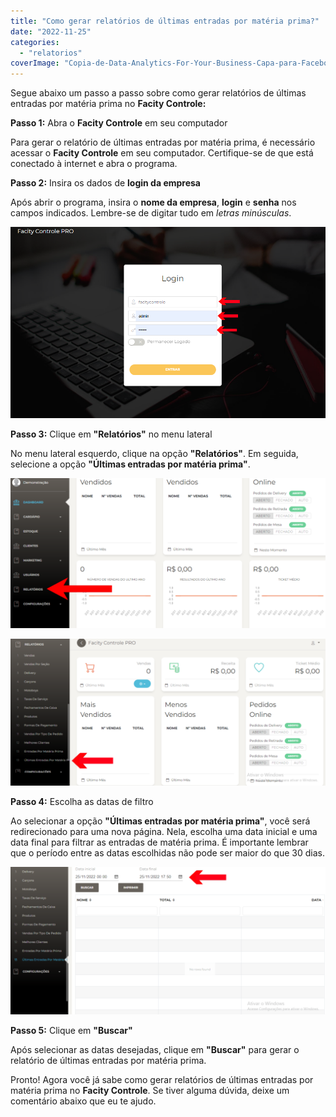 ```yaml
---
title: "Como gerar relatórios de últimas entradas por matéria prima?"
date: "2022-11-25"
categories: 
  - "relatorios"
coverImage: "Copia-de-Data-Analytics-For-Your-Business-Capa-para-Facebook-1640-×-724-px-8-2.png"
---
```


Segue abaixo um passo a passo sobre como gerar relatórios de últimas entradas por matéria prima no **Facity Controle:**

**Passo 1:** Abra o **Facity Controle** em seu computador

Para gerar o relatório de últimas entradas por matéria prima, é necessário acessar o **Facity Controle** em seu computador. Certifique-se de que está conectado à internet e abra o programa.

**Passo 2:** Insira os dados de **login da empresa**

Após abrir o programa, insira o **nome da empresa**, **login** e **senha** nos campos indicados. Lembre-se de digitar tudo em _letras minúsculas_.

![](images/image-65.png)

**Passo 3:** Clique em **"Relatórios"** no menu lateral

No menu lateral esquerdo, clique na opção **"Relatórios"**. Em seguida, selecione a opção **"Últimas entradas por matéria prima"**.

![](images/image-66-1024x486.png)

![](images/25_11_2022-17_47_15-1024x478.png)

**Passo 4:** Escolha as datas de filtro

Ao selecionar a opção **"Últimas entradas por matéria prima"**, você será redirecionado para uma nova página. Nela, escolha uma data inicial e uma data final para filtrar as entradas de matéria prima. É importante lembrar que o período entre as datas escolhidas não pode ser maior do que 30 dias.

![](images/25_11_2022-17_54_07-1024x480.png)

**Passo 5:** Clique em **"Buscar"**

Após selecionar as datas desejadas, clique em **"Buscar"** para gerar o relatório de últimas entradas por matéria prima.

Pronto! Agora você já sabe como gerar relatórios de últimas entradas por matéria prima no **Facity Controle**. Se tiver alguma dúvida, deixe um comentário abaixo que eu te ajudo.
